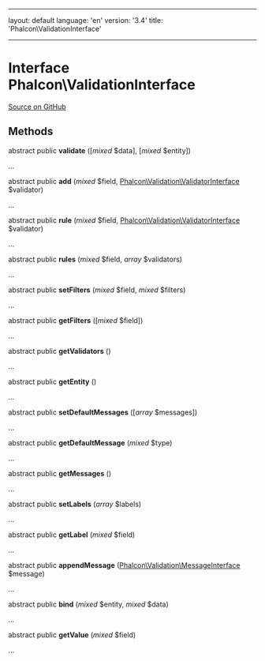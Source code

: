 * * *

layout: default language: 'en' version: '3.4' title: 'Phalcon\ValidationInterface'

* * *

# Interface **Phalcon\ValidationInterface**

<a href="https://github.com/phalcon/cphalcon/tree/v3.4.0/phalcon/validationinterface.zep" class="btn btn-default btn-sm">Source on GitHub</a>

## Methods

abstract public **validate** ([*mixed* $data], [*mixed* $entity])

...

abstract public **add** (*mixed* $field, [Phalcon\Validation\ValidatorInterface](/3.4/en/api/Phalcon_Validation_ValidatorInterface) $validator)

...

abstract public **rule** (*mixed* $field, [Phalcon\Validation\ValidatorInterface](/3.4/en/api/Phalcon_Validation_ValidatorInterface) $validator)

...

abstract public **rules** (*mixed* $field, *array* $validators)

...

abstract public **setFilters** (*mixed* $field, *mixed* $filters)

...

abstract public **getFilters** ([*mixed* $field])

...

abstract public **getValidators** ()

...

abstract public **getEntity** ()

...

abstract public **setDefaultMessages** ([*array* $messages])

...

abstract public **getDefaultMessage** (*mixed* $type)

...

abstract public **getMessages** ()

...

abstract public **setLabels** (*array* $labels)

...

abstract public **getLabel** (*mixed* $field)

...

abstract public **appendMessage** ([Phalcon\Validation\MessageInterface](/3.4/en/api/Phalcon_Validation_MessageInterface) $message)

...

abstract public **bind** (*mixed* $entity, *mixed* $data)

...

abstract public **getValue** (*mixed* $field)

...